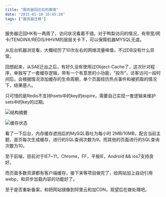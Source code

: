 ```yaml
---
title: "服务器回迁后的事情"
date: "2015-01-10 16:45:28"
tags: ["服务器迁移"]
---
```



服务器迁回HK有一两周了，访问状况看着不错。对于鸭梨访问的情况，有带宽/网卡/TENGINX/REDIS/HHVM的层层关卡下，可以保障机器MYSQL无虞。

从后台机器浏览看，大概经历了10次左右的网络流量峰值，不过DB没有什么异常。

回想起来，从SAE迁出之后，有好久没有使用过Object-Cache了，这次针对程序，单独写了一套缓存逻辑，带有一个有意思的小功能，“投币”，访客访问一段时间后，会根据情况添加缓存的生命周期，单个页面经历热点事件和被抓取的情况下，结果感人。

只可惜的是Redis不支持hsets中的key的expire，需要自己实现一套逻辑来维护sets中的key的过期。 

![结构摘要](http://attachment.soulteary.com/wp/2015/01/rdm.jpg)

![缓存状态](http://attachment.soulteary.com/wp/2015/01/redis-cache.jpg)

看了一下后台，内存缓存遮挡后的MySQL吞吐为每小时 2MB/10MB，配合当前主题，首页每次生成缓存，进行的SQL查询次数为9，而其他的页面进行的SQL查询次数为10。

至于前端，目前对于IE7~11，Chrome，FF，平板IE，Android && ios7支持良好。

而页面多数资源都有客户端缓存，接下来等项目做完了，给网站加上自动引用webp，和异步加载内容的功能好了。

至于是否重新备案，和把网站镜像到阿里云和加CDN，观望后在做处理吧。